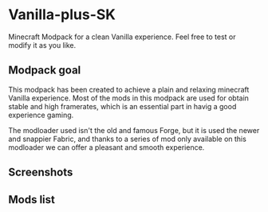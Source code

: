 # Vanilla-plus-SK
Minecraft Modpack for a clean Vanilla experience. Feel free to test or modify it as you like.

## Modpack goal
This modpack has been created to achieve a plain and relaxing minecraft Vanilla experience.
Most of the mods in this modpack are used for obtain stable and high framerates, which is an essential part in havig a good experience gaming.

The modloader used isn't the old and famous Forge, but it is used the newer and snappier Fabric, and thanks to a series of mod only available on this modloader we can offer a pleasant and smooth experience.


## Screenshots

## Mods list

